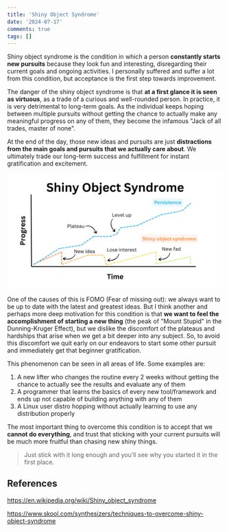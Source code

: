 ```yaml
---
title: 'Shiny Object Syndrome'
date: '2024-07-17'
comments: true
tags: []
---
```


Shiny object syndrome is the condition in which a person **constantly starts new pursuits** because they look fun and interesting, disregarding their current goals and ongoing activities. I personally suffered and suffer a lot from this condition, but acceptance is the first step towards improvement.

The danger of the shiny object syndrome is that **at a first glance it is seen as virtuous**, as a trade of a curious and well-rounded person. In practice, it is very detrimental to long-term goals. As the individual keeps hoping between multiple pursuits without getting the chance to actually make any meaningful progress on any of them, they become the infamous "Jack of all trades, master of none". 

At the end of the day, those new ideas and pursuits are just **distractions from the main goals and pursuits that we actually care about**. We ultimately trade our long-term success and fulfillment for instant gratification and excitement.

![The shiny object syndrome effect on progress](image.png)

One of the causes of this is FOMO (Fear of missing out): we always want to be up to date with the latest and greatest ideas. But I think another and perhaps more deep motivation for this condition is that **we want to feel the accomplishment of starting a new thing** (the peak of "Mount Stupid" in the Dunning-Kruger Effect), but we dislike the discomfort of the plateaus and hardships that arise when we get a bit deeper into any subject. So, to avoid this discomfort we quit early on our endeavors to start some other pursuit and immediately get that beginner gratification.

This phenomenon can be seen in all areas of life. Some examples are:

1. A new lifter who changes the routine every 2 weeks without getting the chance to actually see the results and evaluate any of them
2. A programmer that learns the basics of every new tool/framework and ends up not capable of building anything with any of them
3. A Linux user distro hopping without actually learning to use any distribution properly

The most important thing to overcome this condition is to accept that we **cannot do everything**, and trust that sticking with your current pursuits will be much more fruitful than chasing new shiny things.

> Just stick with it long enough and you'll see why you started it in the first place.

## References

https://en.wikipedia.org/wiki/Shiny_object_syndrome

https://www.skool.com/synthesizers/techniques-to-overcome-shiny-object-syndrome
